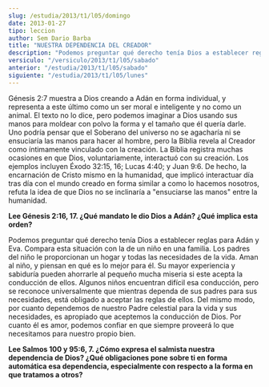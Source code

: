 ```yaml
---
slug: /estudia/2013/t1/l05/domingo
date: 2013-01-27
tipo: leccion
author: Sem Dario Barba
title: "NUESTRA DEPENDENCIA DEL CREADOR"
description: "Podemos preguntar qué derecho tenía Dios a establecer reglas para Adán y Eva.  Compara esta situación con la de un niño en una familia. Los padres del niño le  proporcionan un hogar y todas las necesidades de la vida. Aman al niño, y  piensan en qué es lo mejor para él."
versiculo: "/versiculo/2013/t1/l05/sabado"
anterior: "/estudia/2013/t1/l05/sabado"
siguiente: "/estudia/2013/t1/l05/lunes"
---
```


Génesis 2:7 muestra a Dios creando a Adán en forma individual, y representa a este último como un ser moral e inteligente y no como un animal. El texto no lo dice, pero podemos imaginar a Dios usando sus manos para moldear con polvo la forma y el tamaño que él quería darle. Uno podría pensar que el Soberano del universo no se agacharía ni se ensuciaría las manos para hacer al hombre, pero la Biblia revela al Creador como íntimamente vinculado con la creación. La Biblia registra muchas ocasiones en que Dios, voluntariamente, interactuó con su creación. Los ejemplos incluyen Éxodo 32:15, 16; Lucas 4:40; y Juan 9:6. De hecho, la encarnación de Cristo mismo en la humanidad, que implicó interactuar día tras día con el mundo creado en forma similar a como lo hacemos nosotros, refuta la idea de que Dios no se inclinaría a "ensuciarse las manos" entre la humanidad.

**Lee Génesis 2:16, 17. ¿Qué mandato le dio Dios a Adán? ¿Qué implica esta orden?**

Podemos preguntar qué derecho tenía Dios a establecer reglas para Adán y Eva. Compara esta situación con la de un niño en una familia. Los padres del niño le proporcionan un hogar y todas las necesidades de la vida. Aman al niño, y piensan en qué es lo mejor para él. Su mayor experiencia y sabiduría pueden ahorrarle al pequeño mucha miseria si este acepta la conducción de ellos. Algunos niños encuentran difícil esa conducción, pero se reconoce universalmente que mientras dependa de sus padres para sus necesidades, está obligado a aceptar las reglas de ellos. Del mismo modo, por cuanto dependemos de nuestro Padre celestial para la vida y sus necesidades, es apropiado que aceptemos la conducción de Dios. Por cuanto él es amor, podemos confiar en que siempre proveerá lo que necesitamos para nuestro propio bien.

**Lee Salmos 100 y 95:6, 7. ¿Cómo expresa el salmista nuestra dependencia de Dios? ¿Qué obligaciones pone sobre ti en forma automática esa dependencia, especialmente con respecto a la forma en que tratamos a otros?**
